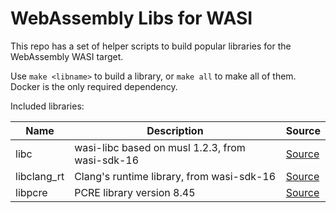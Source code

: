 # WebAssembly Libs for WASI

This repo has a set of helper scripts to build popular libraries for the WebAssembly WASI target.

Use `make <libname>` to build a library, or `make all` to make all of them. Docker is the only required dependency.

Included libraries:

| Name | Description | Source |
| --- | --- | --- |
| libc | wasi-libc based on musl 1.2.3, from wasi-sdk-16 | [Source](https://github.com/WebAssembly/wasi-libc) |
| libclang_rt | Clang's runtime library, from wasi-sdk-16 | [Source](https://github.com/WebAssembly/wasi-sdk) |
| libpcre | PCRE library version 8.45 | [Source](https://www.pcre.org/) |
